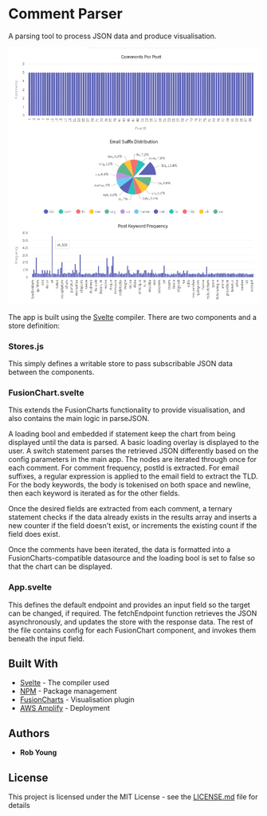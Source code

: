 # Comment Parser

A parsing tool to process JSON data and produce visualisation.

![alt text](https://github.com/rob-roeburn/commentparser/blob/master/grab.png "Visualisation")

The app is built using the [Svelte](https://svelte.dev/) compiler.  There are two components and a store definition:

### Stores.js

This simply defines a writable store to pass subscribable JSON data between the components.

### FusionChart.svelte

This extends the FusionCharts functionality to provide visualisation, and also contains the main logic in parseJSON.  

A loading bool and embedded if statement keep the chart from being displayed until the data is parsed.  A basic loading overlay is displayed to the user.  A switch statement parses the retrieved JSON differently based on the config parameters in the main app.  The nodes are iterated through once for each comment.  For comment frequency, postId is extracted.  For email suffixes, a regular expression is applied to the email field to extract the TLD.  For the body keywords, the body is tokenised on both space and newline, then each keyword is iterated as for the other fields.

Once the desired fields are extracted from each comment, a ternary statement checks if the data already exists in the results array and inserts a new counter if the field doesn't exist, or increments the existing count if the field does exist.

Once the comments have been iterated, the data is formatted into a FusionCharts-compatible datasource and the loading bool is set to false so that the chart can be displayed.

### App.svelte

This defines the default endpoint and provides an input field so the target can be changed, if required.  The fetchEndpoint function retrieves the JSON asynchronously, and updates the store with the response data.  The rest of the file contains config for each FusionChart component, and invokes them beneath the input field.

## Built With

* [Svelte](https://svelte.dev/) - The compiler used
* [NPM](https://www.npmjs.com/) - Package management
* [FusionCharts](https://www.fusioncharts.com/) - Visualisation plugin
* [AWS Amplify](https://aws.amazon.com/amplify/) - Deployment

## Authors

* **Rob Young**

## License

This project is licensed under the MIT License - see the [LICENSE.md](LICENSE.md) file for details
